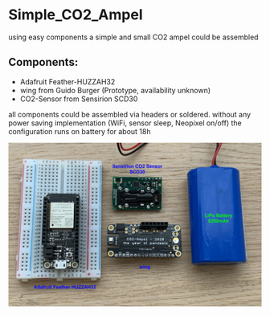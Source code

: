 # Simple_CO2_Ampel
using easy components a simple and small CO2 ampel could be assembled

## Components:
* Adafruit Feather-HUZZAH32
* wing from Guido Burger (Prototype, availability unknown)
* CO2-Sensor from Sensirion SCD30

all components could be assembled via headers or soldered.
without any power saving implementation (WiFi, sensor sleep, Neopixel on/off) the configuration runs on battery for about 18h

![Beschreibung zum Bild](https://github.com/urs8000/Simple_CO2_Ampel/blob/main/Simple_CO2_Monitor.jpg)
